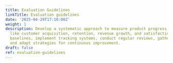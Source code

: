 ```yaml
---
title: Evaluation Guidelines
linkTitle: Evaluation guidelines
date: '2025-04-29T17:10:00Z'
weight: 1
description: Develop a systematic approach to measure product progress using KPIs
  like customer acquisition, retention, revenue growth, and satisfaction. Establish
  baselines, implement tracking systems, conduct regular reviews, gather feedback,
  and adapt strategies for continuous improvement.
draft: false
ref: evaluation-guidelines
---
```


